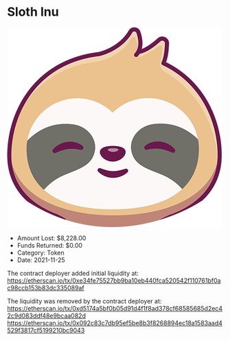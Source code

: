 # Sloth Inu
![Sloth Inu](/rektimages/Sloth-Inu.png)
- Amount Lost: $8,228.00
- Funds Returned: $0.00
- Category: Token
- Date: 2021-11-25

The contract deployer added initial liquidity at:  
https://etherscan.io/tx/0xe34fe75527bb9ba10eb440fca520542f110761bf0ac98ccb153b83dc335089af  
  
The liquidity was removed by the contract deployer at:  
https://etherscan.io/tx/0xd5174a5bf0b05d91d4f1f8ad378cf68585685d2ec42c9d083ddf48e9bcaa082d  
https://etherscan.io/tx/0x092c83c7db95ef5be8b3f8268894ec18a1583aad4529f3817cf5199210bc9043



